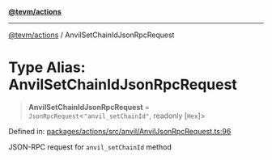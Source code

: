 [**@tevm/actions**](../README.md)

***

[@tevm/actions](../globals.md) / AnvilSetChainIdJsonRpcRequest

# Type Alias: AnvilSetChainIdJsonRpcRequest

> **AnvilSetChainIdJsonRpcRequest** = `JsonRpcRequest`\<`"anvil_setChainId"`, readonly \[`Hex`\]\>

Defined in: [packages/actions/src/anvil/AnvilJsonRpcRequest.ts:96](https://github.com/evmts/tevm-monorepo/blob/main/packages/actions/src/anvil/AnvilJsonRpcRequest.ts#L96)

JSON-RPC request for `anvil_setChainId` method
